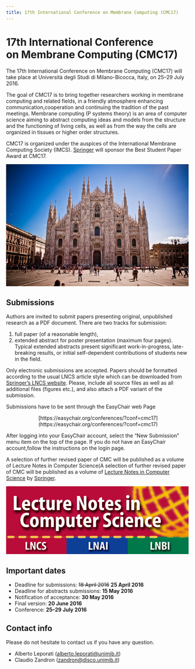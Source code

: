 ```yaml
---
title: 17th International Conference on Membrane Computing (CMC17)
---
```


17th International Conference<br>on Membrane Computing (CMC17)
==============================================================

The 17th International Conference on Membrane Computing (CMC17) will take place at Università degli Studi di Milano-Bicocca, Italy, on 25–29 July 2016.

The goal of CMC17 is to bring together researchers working in membrane computing and related fields, in a friendly atmosphere enhancing communication,cooperation and continuing the tradition of the past meetings. Membrane computing (P systems theory) is  an area of computer science  aiming  to abstract computing ideas and models from the  structure  and the functioning of living cells, as well as from the way the cells are organized in tissues or higher order structures.

CMC17 is organized under the auspices of the International Membrane Computing Society (IMCS). [Springer](http://www.springer.com/) will sponsor the Best Student Paper Award at CMC17.

![[Mailänder Dom](https://www.flickr.com/photos/florianplag/5084575836) by [Florian Plag](https://www.flickr.com/photos/florianplag/), used under [CC BY](https://creativecommons.org/licenses/by/2.0/)](/media/mailander-dom.jpg "Mailänder Dom")

Submissions
-----------

Authors are  invited to submit papers presenting original, unpublished research 
as a PDF document. There are two tracks for submission:

1. full paper (of a reasonable length),
2. extended  abstract for  poster  presentation  (maximum four pages). Typical extended  abstracts  present  significant  work-in-progress, late-breaking results,  or  initial  self-dependent  contributions of students new in the field.

Only  electronic submissions are accepted. Papers should be formatted according to  the usual LNCS  article style which can be downloaded from [Springer’s LNCS website](http://www.springer.com/lncs). Please,  include all source  files as well  as  all additional files (figures etc.), and also attach a PDF variant of the submission.

Submissions have to be sent through the EasyChair web Page

<p style="text-align: center;">[https://easychair.org/conferences/?conf=cmc17](https://easychair.org/conferences/?conf=cmc17)</p>

After logging  into your  EasyChair  account, select  the “New Submission” menu item on the top of the page. If you do not have an EasyChair account,follow the instructions on the login page.

A selection of further revised paper of CMC will be published as a volume of Lecture Notes in Computer Science(A selection of further revised paper of CMC will be published as a volume of [Lecture Notes in Computer Science](http://www.springer.com/lncs) by [Springer](http://www.springer.com/).

![](/media/LNCS-Logo.png "Springer LNCS")

Important dates
---------------

* Deadline for submissions:           ~~18 April 2016~~ **25 April 2016**
* Deadline for abstracts submissions: **15 May 2016**
* Notification of acceptance:         **30 May 2016**
* Final version:                      **20 June 2016**
* Conference:                         **25–29 July 2016**

Contact info
------------

Please do not hesitate to contact us if you have any question.

* Alberto Leporati ([alberto.leporati@unimib.it](mailto:alberto.leporati@unimib.it))
* Claudio Zandron ([zandron@disco.unimib.it](mailto:zandron@disco.unimib.it))
